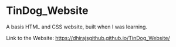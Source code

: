 # TinDog_Website
A basis HTML and CSS website, built when I was learning.

Link to the Website:
https://dhirajsgithub.github.io/TinDog_Website/
